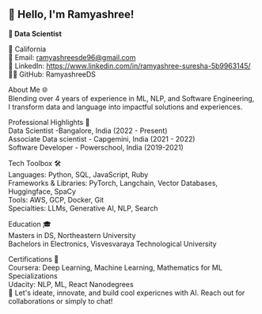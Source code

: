 ## 👋 Hello, I'm Ramyashree!

**🚀 Data Scientist** <br/> 

📍 California <br/>
📧 Email: ramyashreesde96@gmail.com <br/>
🔗 LinkedIn: https://www.linkedin.com/in/ramyashree-suresha-5b9963145/ <br/>
👨‍💻 GitHub: RamyashreeDS <br/> 

About Me 🌐 <br/>
Blending over 4 years of experience in ML, NLP, and Software Engineering, I transform data and language into impactful solutions and experiences. <br/>

Professional Highlights 🌟 <br/>
Data Scientist -Bangalore, India (2022 - Present) <br/>
Associate Data scientist - Capgemini, India (2021 - 2022) <br/>
Software Developer - Powerschool, India (2019-2021) <br/>

Tech Toolbox 🛠️ <br/>
Languages: Python, SQL, JavaScript, Ruby <br/>
Frameworks & Libraries: PyTorch, Langchain, Vector Databases, Huggingface, SpaCy <br/>
Tools: AWS, GCP, Docker, Git <br/>
Specialties: LLMs, Generative AI, NLP, Search <br/>

Education 🎓 <br/>
Masters in DS, Northeastern University <br/>
Bachelors in Electronics, Visvesvaraya Technological University <br/>
 
Certifications 📜 <br/>
Coursera: Deep Learning, Machine Learning, Mathematics for ML Specializations <br/>
Udacity: NLP, ML, React Nanodegrees <br/>
🔗 Let's ideate, innovate, and build cool expericnes with AI. Reach out for collaborations or simply to chat! <br/>
